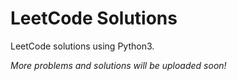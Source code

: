 # LeetCode Solutions
LeetCode solutions using Python3.



*More problems and solutions will be uploaded soon!*
